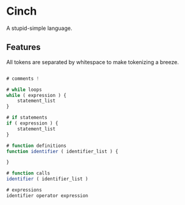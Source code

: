 Cinch
=====

A stupid-simple language.

Features
--------

All tokens are separated by whitespace to make tokenizing a breeze.

```javascript

# comments !

# while loops
while ( expression ) {
	statement_list
}

# if statements
if ( expression ) {
	statement_list
}

# function definitions
function identifier ( identifier_list ) {

}

# function calls
identifier ( identifier_list )

# expressions
identifier operator expression
```

